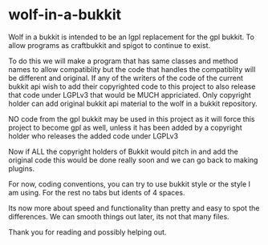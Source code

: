 wolf-in-a-bukkit
================

Wolf in a bukkit is intended to be an lgpl replacement for the gpl bukkit. 
To allow programs as craftbukkit and spigot to continue to exist.

To do this we will make a program that has same classes and method names to allow  compatiblity
but the code that handles the compatiblity will be different and original.
If any of the writers of the code of the current bukkit api wish to add their copyrighted code to 
this project to also release that code under LGPLv3 that would be MUCH appriciated. 
Only copyright holder can add original bukkit api material to the wolf in a bukkit repository.

NO code from the gpl bukkit may be used in this project as it will force this project
to become gpl as well, unless it has been added by a copyright holder who releases the added code under LGPLv3

Now if ALL the copyright holders of Bukkit would pitch in and add the original code this would be done really soon and we can go back to making plugins.

For now, coding conventions, you can try to use bukkit style or the style I am using.
For the rest no tabs but idents of 4 spaces.

Its now more about speed and functionality than pretty and easy to spot the differences.
We can smooth things out later, its not that many files.

Thank you for reading and possibly helping out.
